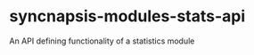 syncnapsis-modules-stats-api
============================

An API defining functionality of a statistics module